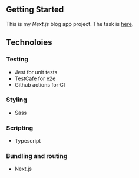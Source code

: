 ## Getting Started

This is my _Next.js_ blog app project.
The task is [here]("https://github.com/Applifting/fullstack-exercise/blob/master/assignment.md").

## Technoloies

### Testing

- Jest for unit tests
- TestCafe for e2e
- Github actions for CI

### Styling

- Sass

### Scripting

- Typescript

### Bundling and routing

- Next.js

